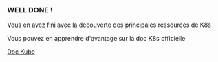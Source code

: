 
<br>

### WELL DONE !



Vous en avez fini avec la découverte des principales ressources de K8s

Vous pouvez en apprendre d'avantage sur la doc K8s officielle

[Doc Kube](https://kubernetes.io/docs/home/)